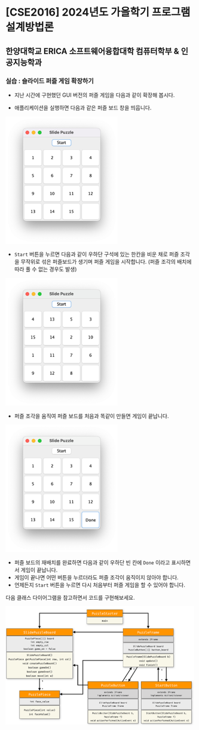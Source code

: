 # [CSE2016] 2024년도 가을학기 프로그램설계방법론
## 한양대학교 ERICA 소프트웨어융합대학 컴퓨터학부 & 인공지능학과

### 실습 : 슬라이드 퍼즐 게임 확장하기

- 지난 시간에 구현했던 GUI 버전의 퍼즐 게임을 다음과 같이 확장해 봅시다.

* 애플리케이션을 실행하면 다음과 같은 퍼즐 보드 창을 띄웁니다.

<img src="lab11image/slide1.png" width="300">

* `Start` 버튼을 누르면 다음과 같이 우하단 구석에 있는 한칸을 비운 채로 퍼즐 조각을 무작위로 섞은 퍼즐보드가 생기며 퍼즐 게임을 시작합니다. (퍼즐 조각의 배치에 따라 풀 수 없는 경우도 발생)

<img src="lab11image/slide2.png" width="300">

* 퍼즐 조각을 움직여 퍼즐 보드를 처음과 똑같이 만들면 게임이 끝납니다.

<img src="lab11image/slide3.png" width="300">

* 퍼즐 보드의 재배치를 완료하면 다음과 같이 우하단 빈 칸에 `Done` 이라고 표시하면서 게임이 끝납니다.
* 게임이 끝나면 어떤 버튼을 누르더라도 퍼즐 조각이 움직이지 않아야 합니다.
* 언제든지 `Start` 버튼을 누르면 다시 처음부터 퍼즐 게임을 할 수 있어야 합니다.

다음 클래스 다이어그램을 참고하면서 코드를 구현해보세요.

<img src="lab11image/cd.png" width="750">

